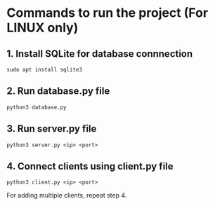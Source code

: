 # Commands to run the project (For LINUX only)

## 1. Install SQLite for database connnection

```
sudo apt install sqlite3
```

## 2. Run database.py file

```
python3 database.py
```

## 3. Run server.py file

```
python3 server.py <ip> <port>
```

## 4. Connect clients using client.py file

```
python3 client.py <ip> <port>
```

For adding multiple clients, repeat step 4.


